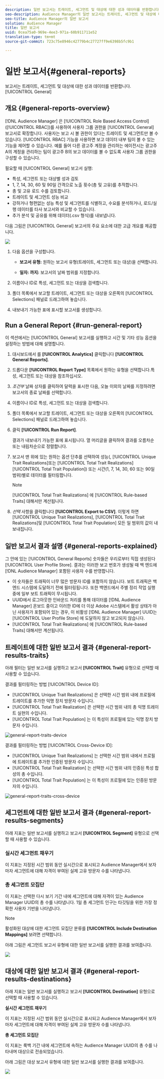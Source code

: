 ```yaml
---
description: 일반 보고서는 트레이트, 세그먼트 및 대상에 대한 성과 데이터를 반환합니다.
seo-description: Audience Manager의 일반 보고서는 트레이트, 세그먼트 및 대상에 대한 성능 데이터를 반환합니다.
seo-title: Audience Manager의 일반 보고서
solution: Audience Manager
title: 일반 보고서
uuid: 0cea75a0-969e-4ee3-971a-60b911711e52
translation-type: tm+mt
source-git-commit: 723c75e8946c42779b4c27727ff9e6398b5fc9b1

---
```



# 일반 보고서{#general-reports}

보고서는 트레이트, 세그먼트 및 대상에 대한 성과 데이터를 반환합니다. [!UICONTROL General]

## 개요 {#general-reports-overview}

<!-- 

c_general_reports.xml

 -->

[!DNL Audience Manager] 은 [!UICONTROL Role Based Access Control] ([!UICONTROL RBAC])를 사용하여 사용자 그룹 권한을 [!UICONTROL General] 보고서로 확장합니다. 사용자는 보고 시 볼 권한이 있다는 트레이트 및 세그먼트만 볼 수 있습니다. [!UICONTROL RBAC] 기능을 사용하면 보고 데이터 내부 팀이 볼 수 있는 기능을 제어할 수 있습니다. 예를 들어 다른 광고주 계정을 관리하는 에이전시는 광고주 A의 계정을 관리하는 팀이 광고주 B의 보고 데이터를 볼 수 없도록 사용자 그룹 권한을 구성할 수 있습니다.

필요할 때 [!UICONTROL General] 보고서 실행:

* 특성, 세그먼트 또는 대상별 성과 검토
* 1, 7, 14, 30, 60 및 90일 간격으로 노출 횟수(총 및 고유)를 추적합니다.
* 총 및 고유 로드 수를 검토합니다.
* 트레이트 및 세그먼트 성능 비교
* 강하거나 형편없는 성능 특성 및 세그먼트를 식별하고, 수요를 분석하거나, 로드/실행 데이터를 타사 보고서와 비교할 수 있습니다.
* 추가 분석 및 공유를 위해 데이터(.csv 형식)를 내보냅니다.

다음 그림은 [!UICONTROL General] 보고서의 주요 요소에 대한 고급 개요를 제공합니다.

![](assets/general_reports.png)

1. 다음 옵션을 구성합니다.

   * **보고서 유형:** 원하는 보고서 유형(트레이트, 세그먼트 또는 대상)을 선택합니다.

   * **일자: 까지:** 보고서의 날짜 범위를 지정합니다.

2. 이름이나 ID로 특성, 세그먼트 또는 대상을 검색합니다.
3. 폴더 목록에서 보고할 트레이트, 세그먼트 또는 대상을 오른쪽의 [!UICONTROL Selections] 패널로 드래그하여 놓습니다.
4. 내보내기 가능한 표에 표시할 보고서를 생성합니다.

## Run a General Report {#run-general-report}

이 섹션에서는 [!UICONTROL General] 보고서를 실행하고 시간 및 기타 성능 옵션을 설정하는 방법에 대해 설명합니다.

<!-- 

t_run_general_report.xml

 -->

1. 대시보드에서 를 **[!UICONTROL Analytics]** 클릭합니다 **[!UICONTROL General Reports]**.
1. 드롭다운 **[!UICONTROL Report Type]** 목록에서 원하는 유형을 선택합니다.특성, 세그먼트 또는 대상을 참조하십시오.
1. *조건부* 날짜 상자를 클릭하여 달력을 표시한 다음, 오늘 이외의 날짜를 지정하려면 보고서의 종료 날짜를 선택합니다.
1. 이름이나 ID로 특성, 세그먼트 또는 대상을 검색합니다.
1. 폴더 목록에서 보고할 트레이트, 세그먼트 또는 대상을 오른쪽의 [!UICONTROL Selections] 패널로 드래그하여 놓습니다.
1. 클릭 **[!UICONTROL Run Report]**.

   결과가 내보내기 가능한 표에 표시됩니다. 열 머리글을 클릭하여 결과를 오름차순 또는 내림차순으로 정렬합니다.
1. 보고서 맨 위에 있는 원하는 옵션 단추를 선택하여 성능(, [!UICONTROL Unique Trait Realizations]또는 [!UICONTROL Total Trait Realizations][!UICONTROL Total Trait Population]) 또는 시간(1, 7, 14, 30, 60 또는 90일 범위)별로 데이터를 필터링합니다.

   >[!NOTE]
   >
   >[!UICONTROL Total Trait Realizations] 에 [!UICONTROL Rule-based Traits] 대해서만 계산됩니다.

1. *선택* 사항을 클릭합니다 **[!UICONTROL Export to CSV]**. 이렇게 하면 [!UICONTROL Unique Trait Realizations], [!UICONTROL Total Trait Realizations]및 [!UICONTROL Total Trait Population] 모든 일 범위의 값이 내보내집니다.

## 일반 보고서 결과 설명 {#general-reports-explained}

그 안에 있는 [!UICONTROL General Reports] 숫자들은 우리로부터 직접 생성된다 [!UICONTROL User Profile Store]. 결과는 이러한 보고 번호가 생성될 때 백 엔드에 [!DNL Audience Manager] 포함된 사용자 수를 반영합니다.

* 이 숫자들은 트래픽이 너무 많은 방문자 ID를 포함하지 않습니다. 보트 트래픽은 백엔드 시스템에 도달하기 전에 필터링됩니다. 또한 백엔드에서 주별 정리 작업 실행 중에 일부 보트 트래픽이 무시됩니다.
* UUID에서 로그아웃한 인바운드 처리를 통해 데이터를 [!DNL Audience Manager] 온보드 중이고 이러한 ID에 더 이상 Adobe 시스템에서 활성 상태가 아닌 사용자가 포함되어 있는 경우, 이 비활성 [!DNL Audience Manager] UUID는 [!UICONTROL User Profile Store] 에 도달하지 않고 보고되지 않습니다.
* [!UICONTROL Total Trait Realizations] 에 [!UICONTROL Rule-based Traits] 대해서만 계산됩니다.

## 트레이트에 대한 일반 보고서 결과 {#general-report-results-traits}

아래 필터는 일반 보고서를 실행하고 보고서 **[!UICONTROL Trait]** 유형으로 선택할 때 사용할 수 있습니다.

결과를 필터링하는 방법 [!UICONTROL Device ID]:

* [!UICONTROL Unique Trait Realizations] 은 선택한 시간 범위 내에 프로필에 트레이트를 추가한 익명 장치 방문자 수입니다.
* [!UICONTROL Total Trait Realization] 은 선택한 시간 범위 내의 총 익명 트레이트 실현의 수입니다.
* [!UICONTROL Total Trait Population] 는 이 특성이 프로필에 있는 익명 장치 방문자 수입니다.

![general-report-traits-device](assets/general-report-traits-deviceid.png)

결과를 필터링하는 방법 [!UICONTROL Cross-Device ID]:

* [!UICONTROL Unique Trait Realizations] 는 선택한 시간 범위 내에서 프로필에 트레이트를 추가한 인증된 방문자 수입니다.
* [!UICONTROL Total Trait Realization] 는 선택한 시간 범위 내의 인증된 특성 합성의 총 수입니다.
* [!UICONTROL Total Trait Population] 는 이 특성이 프로필에 있는 인증된 방문자의 수입니다.

![general-report-traits-cross-device](assets/general-report-traits-cross-device.png)

<!-- 
### Unique Trait Realizations

This metric represents the unique number of [Audience Manager Unique User IDs (UUID)](../reference/ids-in-aam.md) that qualified for the trait in your selected time range. For example, if a user visited your homepage three times on 10/1, you would see one Unique Trait Realization.

### Total Trait Realizations

This metric represents the total amount of trait fires for the trait in your selected time range. For example, if a user visited your homepage, then navigated to your tech news and your sports news sections, they would appear in the General Report as three total trait realizations, and one unique trait realization.

### Total Trait Population

This metric represents the total amount of Audience Manager UUIDs that are currently qualified for the trait. Use this number to understand the total amount of users you could use for segmentation and targeting. Typically, users remain part of a trait for [120 days](../features/traits/create-onboarded-rule-based-traits.md#set-expiration-interval). For example, a user visiting your homepage three times today and never returning afterwards, would remain as a user in this population every day until 120 days from now. At the 120 day mark, they would be removed from the population. Read our [Trait and Segment Qualification Reference](../features/traits/trait-and-segment-qualification-reference.md) for more examples on the difference between Unique Trait Realizations and Total Trait Population.

The illustration below shows the results of running a general report for the Trait report type. -->
<!-- 
![](assets/general_reports_metrics.png) -->


## 세그먼트에 대한 일반 보고서 결과 {#general-report-results-segments}

아래 지표는 일반 보고서를 실행하고 보고서 **[!UICONTROL Segment]** 유형으로 선택할 때 사용할 수 있습니다.

### 실시간 세그먼트 채우기

이 지표는 지정된 시간 범위 동안 실시간으로 표시되고 Audience Manager에서 보자마자 세그먼트에 대해 자격이 부여된 실제 고유 방문자 수를 나타냅니다.

### 총 세그먼트 모집단

이 지표는 선택한 다시 보기 기간 내에 세그먼트에 대해 자격이 있는 Audience Manager UUID의 총 수를 나타냅니다. 1일 총 세그먼트 인구는 타깃팅을 위한 가장 정확한 사용자 기반을 나타냅니다.

>[!NOTE]
>
>활성화된 대상에 대한 세그먼트 모집단 분류를 **[!UICONTROL Include Destination Mappings]** 보려면 선택합니다.

아래 그림은 세그먼트 보고서 유형에 대한 일반 보고서를 실행한 결과를 보여줍니다.

![](assets/general_reports_segment_metrics.png)

## 대상에 대한 일반 보고서 결과 {#general-report-results-destinations}

아래 지표는 일반 보고서를 실행하고 보고서 **[!UICONTROL Destination]** 유형으로 선택할 때 사용할 수 있습니다.

**실시간 세그먼트 채우기**

이 지표는 지정된 시간 범위 동안 실시간으로 표시되고 Audience Manager에서 보자마자 세그먼트에 대해 자격이 부여된 실제 고유 방문자 수를 나타냅니다.

**총 세그먼트 모집단**

이 지표는 룩백 기간 내에 세그먼트에 속하는 Audience Manager UUID의 총 수를 나타내며 대상으로 전송되었습니다.

아래 그림은 대상 보고서 유형에 대한 일반 보고서를 실행한 결과를 보여줍니다.

![](assets/general_reports_destinations.png)
